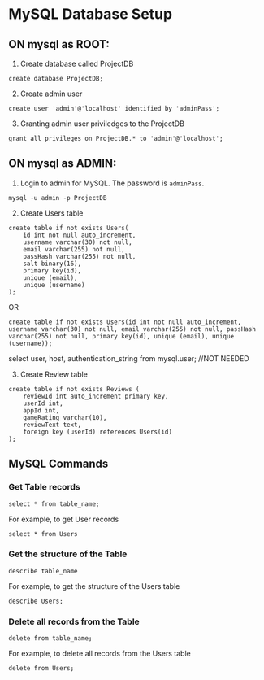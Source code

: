 # MySQL Database Setup

## ON mysql as ROOT:

1. Create database called ProjectDB
```
create database ProjectDB;
```

2. Create admin user
```
create user 'admin'@'localhost' identified by 'adminPass';
```

3. Granting admin user priviledges to the ProjectDB 
```
grant all privileges on ProjectDB.* to 'admin'@'localhost';
```

## ON mysql as ADMIN:
1. Login to admin for MySQL. The password is `adminPass`.  
```
mysql -u admin -p ProjectDB
```

2. Create Users table
```
create table if not exists Users(
    id int not null auto_increment,
    username varchar(30) not null,
    email varchar(255) not null,
    passHash varchar(255) not null,
    salt binary(16),
    primary key(id),
    unique (email),
    unique (username)
);
```
OR

```
create table if not exists Users(id int not null auto_increment, username varchar(30) not null, email varchar(255) not null, passHash varchar(255) not null, primary key(id), unique (email), unique (username));
```

select user, host, authentication_string from mysql.user; //NOT NEEDED

3. Create Review table
```
create table if not exists Reviews (
    reviewId int auto_increment primary key,
    userId int,
    appId int,
    gameRating varchar(10),
    reviewText text,
    foreign key (userId) references Users(id)
);
```

## MySQL Commands
### Get Table records
```
select * from table_name;
```

For example, to get User records
```
select * from Users
```

### Get the structure of the Table
```
describe table_name
```

For example, to get the structure of the Users table
```
describe Users;
```

### Delete all records from the Table
```
delete from table_name;
```

For example, to delete all records from the Users table
```
delete from Users;
```


